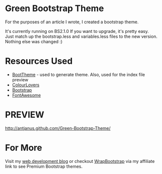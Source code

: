 Green Bootstrap Theme
======================

For the purposes of an article I wrote, I created a bootstrap theme.

It's currently running on BS2.1.0 If you want to upgrade, it's pretty easy. Just match up the bootstrap.less and variables.less files to the new version. Nothing else was changed :)

Resources Used
===============

* [BootTheme](http://boottheme.com) - used to generate theme. Also, used for the index file preview
* [ColourLovers](http://colourlovers.com)
* [Bootstrap](http://getbootstrap.com)
* [FontAwesome](http://fortawesome.github.com/Font-Awesome/)

PREVIEW
=================
http://antjanus.github.com/Green-Bootstrap-Theme/

For More
=================

Visit my [web development blog](http://antjanus.com) or checkout [WrapBootstrap](http://antjanus.com/out/wrapbootstrap) via my affiliate link to see Premium Bootstrap themes.
